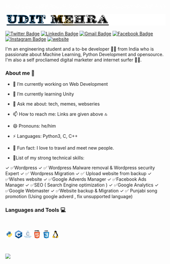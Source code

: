 ![Hello](Hello.gif)

![Name](udit-mehra.png)

[![Twitter Badge](https://img.shields.io/badge/-@uditmehra631-1ca0f1?style=social&logo=twitter&logoColor=blue&link=https://twitter.com/imanishbarnwal)](https://twitter.com/imanishbarnwal) [![Linkedin Badge](https://img.shields.io/badge/-Udit_mehra_631-blue?style=social&logo=Linkedin&logoColor=blue&link=https://www.linkedin.com/in/uditmehra631)](https://www.linkedin.com/in/uditmehra631)
[![Gmail Badge](https://img.shields.io/badge/-uditmehra631@gmail.com-c14438?style=social&logo=Gmail&logoColor=red&link=uditmehra631@gmail.com)](mailto:uditmehra631@gmail.com) [![Facebook Badge](https://img.shields.io/badge/-Manish_Kumar_Barnwal-4267b2?style=social&&logo=Facebook&logoColor=blue&link=https://www.facebook.com/imanishbarnwal)](https://www.facebook.com/udit.mehra.631) [![Instagram Badge](https://img.shields.io/badge/-@udit.mehra.631-833ab4?style=social&logo=Instagram&logoColor=A14DAF&link=https://www.instagram.com/udit.mehra.631)](https://www.instagram.com/udit.mehra.631) [![website](https://img.shields.io/badge/Website-uditmehra631.blogspot.com-2648ff?style=flat-square&logo=google-chrome)](https://uditmehra631.blogspot.com)

I'm an engineering student and a to-be developer 👨‍💻 from India who is passionate about Machine Learning, Python Development and opensource. I'm also a self procliamed digital marketer and internet surfer 🏄‍♂️. 

### About me :eyes:

- 🔭 I’m currently working on Web Development
- 🌱 I’m currently learning Unity
- 💬 Ask me about: tech, memes, webseries
- 📫 How to reach me: Links are given above 🔝
- 😄 Pronouns: he/him
-  ⚡ Languages: Python3, C, C++
- 🤪 Fun fact: I love to travel and meet new people.


- 🔭List of my strong technical skills:

✓ ✅Wordpress
✓ ✅ Wordpress Malware removal & Wordpress security Expert
✓ ✅ Wordpress Migration
✓ ✅ Upload website from backup
✓ ✅Wishes website
✓ ✅Google Adverds Manager
✓ ✅Facebook Ads Manager
✓ ✅SEO ( Search Engine optimization )
✓ ✅Google Analytics
✓ ✅Google Webmaster
✓ ✅Website backup & Migration
✓ ✅ Punjabi song promotion (Using google adverd , fix unsupported language)

### Languages and Tools :computer:
<br/><p align="left"><code><img height="25" src="https://raw.githubusercontent.com/github/explore/80688e429a7d4ef2fca1e82350fe8e3517d3494d/topics/python/python.png"></code>
<code><img height="25" src="https://raw.githubusercontent.com/github/explore/5c058a388828bb5fde0bcafd4bc867b5bb3f26f3/topics/cpp/cpp.png"></code>
<code><img height="25" src="https://raw.githubusercontent.com/github/explore/80688e429a7d4ef2fca1e82350fe8e3517d3494d/topics/c/c.png"></code>
<code><img height="25" src="https://raw.githubusercontent.com/github/explore/80688e429a7d4ef2fca1e82350fe8e3517d3494d/topics/html/html.png"></code>
<code><img height="25" src="https://raw.githubusercontent.com/github/explore/80688e429a7d4ef2fca1e82350fe8e3517d3494d/topics/css/css.png"></code>
<code><img height="25" src="https://raw.githubusercontent.com/github/explore/80688e429a7d4ef2fca1e82350fe8e3517d3494d/topics/linux/linux.png"></code></p>
<br/>

<img src="https://github-readme-stats.vercel.app/api?username=uditmehra631&&show_icons=true&title_color=ffffff&icon_color=bb2acf&text_color=daf7dc&bg_color=151515">

<!--
**imanishbarnwal/imanishbarnwal** is a ✨ _special_ ✨ repository because its `README.md` (this file) appears on your GitHub profile.

Here are some ideas to get you started:

- 🔭 I’m currently working on ...
- 🌱 I’m currently learning ...
- 👯 I’m looking to collaborate on ...
- 🤔 I’m looking for help with ...
- 💬 Ask me about ...
- 📫 How to reach me: ...
- 😄 Pronouns: ...
- ⚡ Fun fact: ...
-->
